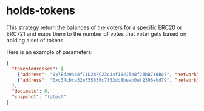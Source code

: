 # holds-tokens

This strategy return the balances of the voters for a specific ERC20 or ERC721 and maps them to the number of votes that voter gets based on holding a set of tokens.

Here is an example of parameters:

```json
{
  "tokenAddresses": [
    {"address": "0x7Bd29408f11D2bFC23c34f18275bBf23bB716Bc7", "network": "1"},
    {"address": "0xc34cbca32e355636c7f52dd8beab0af2396ebd79", "network": "137"}
  ],
  "decimals": 0,
  "snapshot": "latest"
}
```
